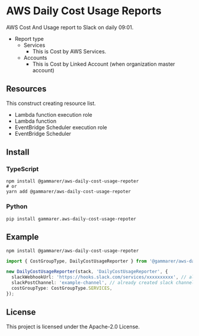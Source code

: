 # AWS Daily Cost Usage Reports

AWS Cost And Usage report to Slack on daily 09:01.
- Report type
  - Services
    - This is Cost by AWS Services.
  - Accounts
    - This is Cost by Linked Account (when organization master account)

## Resources

This construct creating resource list.

- Lambda function execution role
- Lambda function
- EventBridge Scheduler execution role
- EventBridge Scheduler

## Install

### TypeScript

```shell
npm install @gammarer/aws-daily-cost-usage-repoter
# or
yarn add @gammarer/aws-daily-cost-usage-repoter
```

### Python

```shell
pip install gammarer.aws-daily-cost-usage-repoter
```

## Example

```shell
npm install @gammarer/aws-daily-cost-usage-repoter
```

```typescript
import { CostGroupType, DailyCostUsageReporter } from '@gammarer/aws-daily-cost-usage-repoter';

new DailyCostUsageReporter(stack, 'DailyCostUsageReporter', {
  slackWebhookUrl: 'https://hooks.slack.com/services/xxxxxxxxxx', // already created slack webhook url
  slackPostChannel: 'example-channel', // already created slack channel
  costGroupType: CostGroupType.SERVICES,
});

```

## License

This project is licensed under the Apache-2.0 License.



